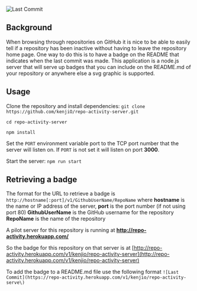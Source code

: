 ![Last Commit](https://repo-activity.herokuapp.com/v1/kenjio/repo-activity-server)

## Background

When browsing through repositories on GitHub it is nice to be able to easily tell if a repository has been inactive without having to leave the repository home page.  One way to do this is to have a badge on the README that indicates when the last commit was made.  This application is a node.js server that will serve up badges that you can include on the README.md of your repository or anywhere else a svg graphic is supported.

## Usage
Clone the repository and install dependencies:
`git clone https://github.com/kenjiO/repo-activity-server.git`

`cd repo-activity-server`

`npm install`

Set the `PORT` environment variable port to the TCP port number that the server will listen on.  If `PORT` is not set it will listen on port **3000**.

Start the server:
`npm run start`

## Retrieving a badge
The format for the URL to retrieve a badge is
`http://hostname[:port]/v1/GithubUserName/RepoName`
where
**hostname** is the name or IP address of the server,
**port** is the port number (if not using port 80)
**GithubUserName** is the GitHub username for the repository
**RepoName** is the name of the repository

A pilot server for this repository is running at **http://repo-activity.herokuapp.com/**

So the badge for this repository on that server is at
 [http://repo-activity.herokuapp.com/v1/kenjio/repo-activity-server](http://repo-activity.herokuapp.com/v1/kenjio/repo-activity-server)


To add the badge to a README.md file use the following format
`![Last Commit](https://repo-activity.herokuapp.com/v1/kenjio/repo-activity-serve\)`

